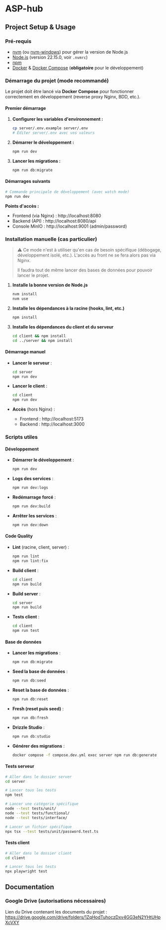 # ASP-hub

## Project Setup & Usage

### Pré-requis

- [nvm](https://github.com/nvm-sh/nvm) (ou [nvm-windows](https://github.com/coreybutler/nvm-windows)) pour gérer la version de Node.js
- [Node.js](https://nodejs.org/) (version 22.15.0, voir `.nvmrc`)
- [npm](https://www.npmjs.com/)
- [Docker](https://www.docker.com/) & [Docker Compose](https://docs.docker.com/compose/) (**obligatoire** pour le développement)

### Démarrage du projet (mode recommandé)

Le projet doit être lancé via **Docker Compose** pour fonctionner correctement en développement (reverse proxy Nginx, BDD, etc.).

#### Premier démarrage

1. **Configurer les variables d'environnement :**
   ```bash
   cp server/.env.example server/.env
   # Éditer server/.env avec vos valeurs
   ```

2. **Démarrer le développement :**
   ```bash
   npm run dev
   ```

3. **Lancer les migrations :**
   ```bash
   npm run db:migrate
   ```

#### Démarrages suivants

```bash
# Commande principale de développement (avec watch mode)
npm run dev
```

**Points d'accès :**
- Frontend (via Nginx) : http://localhost:8080
- Backend (API) : http://localhost:8080/api
- Console MinIO : http://localhost:9001 (admin/password)

### Installation manuelle (cas particulier)

> ⚠️ Ce mode n'est à utiliser qu'en cas de besoin spécifique (débogage, développement isolé, etc.). L'accès au front ne se fera alors pas via Nginx.
>
> Il faudra tout de même lancer des bases de données pour pouvoir lancer le projet.

1. **Installe la bonne version de Node.js**
   ```bash
   nvm install
   nvm use
   ```
2. **Installe les dépendances à la racine (hooks, lint, etc.)**
   ```bash
   npm install
   ```
3. **Installe les dépendances du client et du serveur**
   ```bash
   cd client && npm install
   cd ../server && npm install
   ```

#### Démarrage manuel

- **Lancer le serveur** :
  ```bash
  cd server
  npm run dev
  ```
- **Lancer le client** :
  ```bash
  cd client
  npm run dev
  ```

- **Accès** (hors Nginx) :
  - Frontend : http://localhost:5173
  - Backend : http://localhost:3000

### Scripts utiles

#### Développement

- **Démarrer le développement** :
  ```bash
  npm run dev
  ```

- **Logs des services** :
  ```bash
  npm run dev:logs
  ```

- **Redémarrage forcé** :
  ```bash
  npm run dev:build
  ```

- **Arrêter les services** :
  ```bash
  npm run dev:down
  ```

#### Code Quality

- **Lint** (racine, client, server) :
  ```bash
  npm run lint
  npm run lint:fix
  ```
- **Build client** :
  ```bash
  cd client
  npm run build
  ```
- **Build server** :
  ```bash
  cd server
  npm run build
  ```
- **Tests client** :
  ```bash
  cd client
  npm run test
  ```
#### Base de données

- **Lancer les migrations** :
  ```bash
  npm run db:migrate
  ```

- **Seed la base de données** :
  ```bash
  npm run db:seed
  ```

- **Reset la base de données** :
  ```bash
  npm run db:reset
  ```

- **Fresh (reset puis seed)** :
  ```bash
  npm run db:fresh
  ```

- **Drizzle Studio** :
  ```bash
  npm run db:studio
  ```

- **Générer des migrations** :
  ```bash
  docker compose -f compose.dev.yml exec server npm run db:generate
  ```

  
#### Tests serveur

```bash
# Aller dans le dossier server
cd server

# Lancer tous les tests
npm test

# Lancer une catégorie spécifique
node --test tests/unit/
node --test tests/functional/
node --test tests/interface/

# Lancer un fichier spécifique
npx tsx --test tests/unit/password.test.ts
```

#### Tests client

```bash
# Aller dans le dossier client
cd client

# Lancer tous les tests
npx playwright test
```

## Documentation

### Google Drive (autorisations nécessaires)

Lien du Drive contenant les documents du projet : https://drive.google.com/drive/folders/1ZqHodTuhoczDxv4GG3eN2YHtUHpXcVXY
